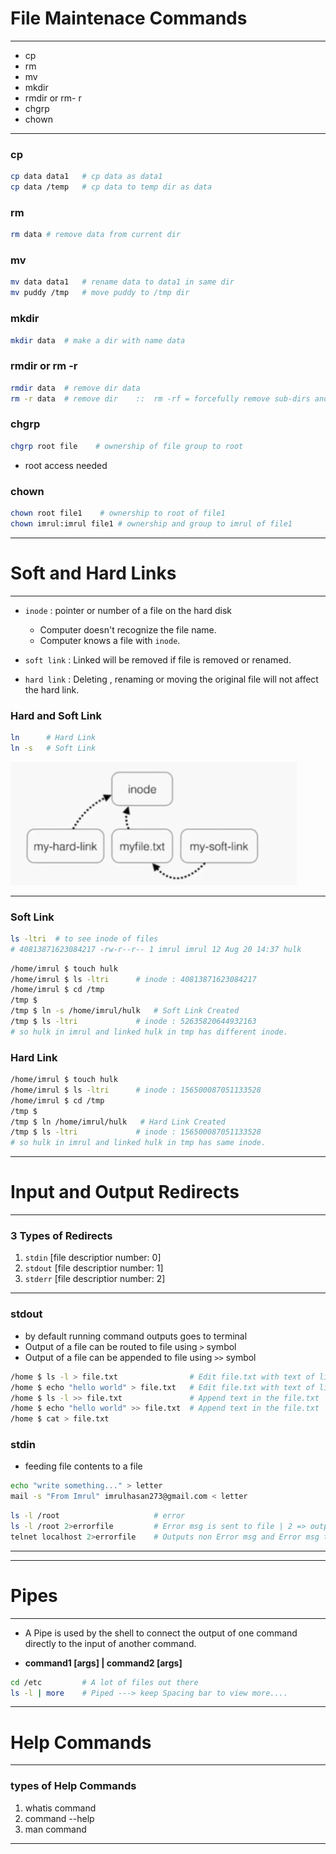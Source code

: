 # **File Maintenace Commands**

---

- cp
- rm
- mv
- mkdir
- rmdir or rm- r
- chgrp
- chown

---

### cp

```sh
cp data data1   # cp data as data1
cp data /temp   # cp data to temp dir as data
```

### rm

```sh
rm data # remove data from current dir
```

### mv

```sh
mv data data1   # rename data to data1 in same dir
mv puddy /tmp   # move puddy to /tmp dir
```

### mkdir

```sh
mkdir data  # make a dir with name data
```

### rmdir or rm -r

```sh
rmdir data  # remove dir data
rm -r data  # remove dir    ::  rm -rf = forcefully remove sub-dirs and its contents :: Recursively
```

### chgrp

```sh
chgrp root file    # ownership of file group to root
```

- root access needed

### chown

```sh
chown root file1    # ownership to root of file1
chown imrul:imrul file1 # ownership and group to imrul of file1
```

---

# **Soft and Hard Links**

---

- `inode` : pointer or number of a file on the hard disk
    - Computer doesn't recognize the file name.
    - Computer knows a file with `inode`.

- `soft link` : Linked will be removed if file is removed or renamed.

- `hard link` : Deleting , renaming or moving the original file will not affect the hard link.

### Hard and Soft Link

```sh
ln      # Hard Link
ln -s   # Soft Link
```

![](i/1.png)

---

### Soft Link

```sh
ls -ltri  # to see inode of files
# 40813871623084217 -rw-r--r-- 1 imrul imrul 12 Aug 20 14:37 hulk
```

```sh
/home/imrul $ touch hulk
/home/imrul $ ls -ltri      # inode : 40813871623084217
/home/imrul $ cd /tmp
/tmp $
/tmp $ ln -s /home/imrul/hulk   # Soft Link Created
/tmp $ ls -ltri             # inode : 52635820644932163
# so hulk in imrul and linked hulk in tmp has different inode.
```

### Hard Link

```sh
/home/imrul $ touch hulk
/home/imrul $ ls -ltri      # inode : 156500087051133528
/home/imrul $ cd /tmp
/tmp $
/tmp $ ln /home/imrul/hulk   # Hard Link Created
/tmp $ ls -ltri             # inode : 156500087051133528
# so hulk in imrul and linked hulk in tmp has same inode.
```

---

# **Input and Output Redirects**

---

### 3 Types of Redirects

1. `stdin` [file descriptior number: 0]
2. `stdout` [file descriptior number: 1]
3. `stderr` [file descriptior number: 2]

---

### **stdout**

- by default running command outputs goes to terminal
- Output of a file can be routed to file using `>` symbol
- Output of a file can be appended to file using `>>` symbol


```sh
/home $ ls -l > file.txt                # Edit file.txt with text of list of the dir [overwrite]
/home $ echo "hello world" > file.txt   # Edit file.txt with text of list of the dir [overwrite]
/home $ ls -l >> file.txt               # Append text in the file.txt                [Append]
/home $ echo "hello world" >> file.txt  # Append text in the file.txt                [Append]
/home $ cat > file.txt
```

### **stdin**

- feeding file contents to a file

```sh
echo "write something..." > letter
mail -s "From Imrul" imrulhasan273@gmail.com < letter
```

```sh
ls -l /root                     # error
ls -l /root 2>errorfile         # Error msg is sent to file | 2 => output
telnet localhost 2>errorfile    # Outputs non Error msg and Error msg to errorfile
```

---

---

# **Pipes**

---

- A Pipe is used by the shell to connect the output of one command directly to the input of another command.

- **command1 [args] | command2 [args]**

```sh
cd /etc         # A lot of files out there
ls -l | more    # Piped ---> keep Spacing bar to view more....
```

---

# **Help Commands**

---

### types of Help Commands

1. whatis command
2. command --help   
3. man command        

---